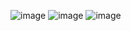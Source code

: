 ![image](https://github.com/rolando1803/Administrador_de_sistemas_informaticos_de_red/assets/55965131/67252d39-fdb5-44ca-876a-d5dc965def05)
![image](https://github.com/rolando1803/Administrador_de_sistemas_informaticos_de_red/assets/55965131/88e8a292-6796-4808-8dc9-29df2d350bdf)
![image](https://github.com/rolando1803/Administrador_de_sistemas_informaticos_de_red/assets/55965131/048957c9-2aba-4b54-9632-83657c21341d)
